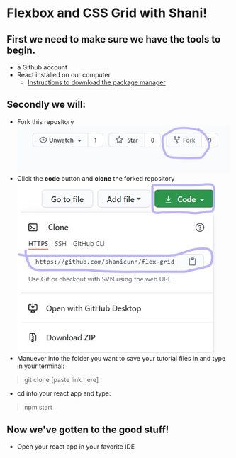 # **Flexbox and CSS Grid with Shani**!

## First we need to make sure we have the tools to begin.
- a Github account
- React installed on our computer
    - [Instructions to download the package manager](https://www.codecademy.com/articles/react-setup-i)

## Secondly we will:
- Fork this repository
![Fork button](fork.jpg)
- Click the **code** button and **clone** the forked repository
![Clone and copy link](clone.jpg)
- Manuever into the folder you want to save your tutorial files in and type in your terminal:
> git clone [paste link here] 
- cd into your react app and type:
> npm start

## Now we've gotten to the good stuff!
- Open your react app in your favorite IDE
